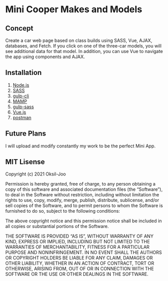# Mini Cooper Makes and Models
## Concept
Create a car web page based on class builds using SASS, Vue, AJAX, databases, and Fetch. If you click on one of the three-car models, you will see additional data for that model.  In addition, you can use Vue to navigate the app using components and AJAX.


## Installation
1. [Node.js](https://nodejs.org/)
2. [SASS](https://sass-lang.com/)
3. [gulp-cli](https://www.npmjs.com/)
4. [MAMP](https://www.mamp.info/)
5. [gulp-sass](https://www.npmjs.com/package/gulp-sass)
6. [Vue.js](https://vuejs.org/)
7. [postman](https://www.postman.com/)

## Future Plans
I will upload and modify constantly my work to be the perfect Mini App.

## MIT Lisense

Copyright (c) 2021 Oksil-Joo

Permission is hereby granted, free of charge, to any person obtaining a copy of this software and associated documentation files (the “Software”), to deal in the Software without restriction, including without limitation the rights to use, copy, modify, merge, publish, distribute, sublicense, and/or sell copies of the Software, and to permit persons to whom the Software is furnished to do so, subject to the following conditions:

The above copyright notice and this permission notice shall be included in all copies or substantial portions of the Software.

THE SOFTWARE IS PROVIDED “AS IS”, WITHOUT WARRANTY OF ANY KIND, EXPRESS OR IMPLIED, INCLUDING BUT NOT LIMITED TO THE WARRANTIES OF MERCHANTABILITY, FITNESS FOR A PARTICULAR PURPOSE AND NONINFRINGEMENT. IN NO EVENT SHALL THE AUTHORS OR COPYRIGHT HOLDERS BE LIABLE FOR ANY CLAIM, DAMAGES OR OTHER LIABILITY, WHETHER IN AN ACTION OF CONTRACT, TORT OR OTHERWISE, ARISING FROM, OUT OF OR IN CONNECTION WITH THE SOFTWARE OR THE USE OR OTHER DEALINGS IN THE SOFTWARE.